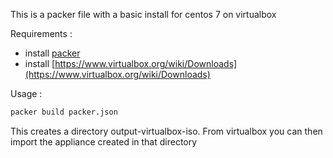 
This is a packer file with a basic install for centos 7 on virtualbox

Requirements : 
- install [packer](https://www.packer.io/intro/getting-started/setup.html)
- install [https://www.virtualbox.org/wiki/Downloads](https://www.virtualbox.org/wiki/Downloads)

Usage : 
```bash
packer build packer.json
```

This creates a directory output-virtualbox-iso. From virtualbox you can then import the appliance created in that directory
